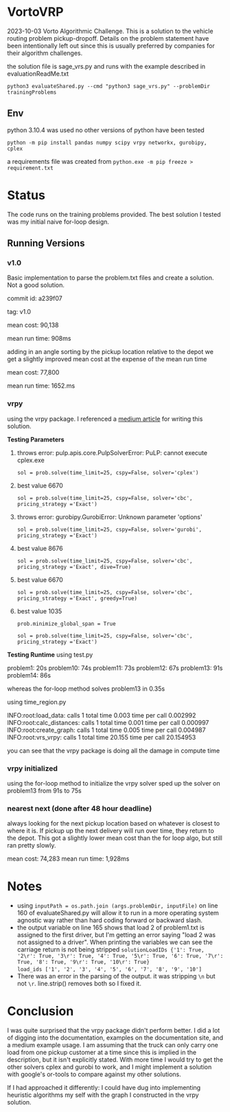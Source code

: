 # VortoVRP
2023-10-03 Vorto Algorithmic Challenge. This is a solution to the vehicle routing problem pickup-dropoff. Details on the problem statement have been intentionally left out since this is usually preferred by companies for their algorithm challenges. 

the solution file is sage_vrs.py and runs with the example described in evaluationReadMe.txt 

`python3 evaluateShared.py --cmd "python3 sage_vrs.py" --problemDir trainingProblems`

## Env

python 3.10.4 was used no other versions of python have been tested

`python -m pip install pandas numpy scipy vrpy networkx, gurobipy, cplex`

a requirements file was created from `python.exe -m pip freeze > requirement.txt`

# Status

The code runs on the training problems provided. The best solution I tested was my initial naive for-loop design.

## Running Versions

### v1.0
Basic implementation to parse the problem.txt files and create a solution. Not a good solution. 

commit id: a239f07  

tag: v1.0

mean cost: 90,138

mean run time: 908ms

adding in an angle sorting by the pickup location relative to the depot we get a slightly improved mean cost at the expense of the mean run time

mean cost: 77,800

mean run time: 1652.ms

### vrpy

using the vrpy package. I referenced a [medium article](https://medium.com/@trentleslie/leveraging-the-vehicle-route-problem-with-pickup-and-dropoff-vrppd-for-optimized-beer-delivery-in-392117d69033) for writing this solution. 

**Testing Parameters**

1. throws error: pulp.apis.core.PulpSolverError: PuLP: cannot execute cplex.exe

   `sol = prob.solve(time_limit=25, cspy=False, solver='cplex')`
2. best value 6670 

   `sol = prob.solve(time_limit=25, cspy=False, solver='cbc', pricing_strategy ='Exact')`
3. throws error: gurobipy.GurobiError: Unknown parameter 'options'

   `sol = prob.solve(time_limit=25, cspy=False, solver='gurobi', pricing_strategy ='Exact')`
4. best value 8676

   `sol = prob.solve(time_limit=25, cspy=False, solver='cbc', pricing_strategy ='Exact', dive=True)`
5. best value 6670

   `sol = prob.solve(time_limit=25, cspy=False, solver='cbc', pricing_strategy ='Exact', greedy=True)`
6. best value 1035

    `prob.minimize_global_span = True`

    `sol = prob.solve(time_limit=25, cspy=False, solver='cbc', pricing_strategy ='Exact')`

**Testing Runtime**
using test.py

problem1: 20s
problem10: 74s
problem11: 73s
problem12: 67s
problem13: 91s
problem14: 86s

whereas the for-loop method solves problem13 in 0.35s

using time_region.py

INFO:root:load_data: calls 1 total time 0.003 time per call 0.002992
INFO:root:calc_distances: calls 1 total time 0.001 time per call 0.000997
INFO:root:create_graph: calls 1 total time 0.005 time per call 0.004987
INFO:root:vrs_vrpy: calls 1 total time 20.155 time per call 20.154953

you can see that the vrpy package is doing all the damage in compute time

### vrpy initialized

using the for-loop method to initialize the vrpy solver sped up the solver on problem13 from 91s to 75s

### nearest next (done after 48 hour deadline)

always looking for the next pickup location based on whatever is closest to where it is. If pickup up the next delivery will run over time, they return to the depot. This got a slightly lower mean cost than the for loop algo, but still ran pretty slowly. 

mean cost: 74,283
mean run time: 1,928ms

# Notes

* using `inputPath = os.path.join (args.problemDir, inputFile)` on line 160 of evaluateShared.py will allow it to run in a more operating system agnostic way rather than hard coding forward or backward slash.
* the output variable on line 165 shows that load 2 of problem1.txt is assigned to the first driver, but I'm getting an error saying "load 2 was not assigned to a driver". When printing the variables we can see the carriage return is not being stripped  `solutionLoadIDs {'1': True, '2\r': True, '3\r': True, '4': True, '5\r': True, '6': True, '7\r': True, '8': True, '9\r': True, '10\r': True}`  
 `load_ids ['1', '2', '3', '4', '5', '6', '7', '8', '9', '10']`
* There was an error in the parsing of the output. it was stripping `\n` but not `\r`. line.strip() removes both so I fixed it. 

# Conclusion
I was quite surprised that the vrpy package didn't perform better. I did a lot of digging into the documentation, examples on the documentation site, and a medium example usage. I am assuming that the truck can only carry one load from one pickup customer at a time since this is implied in the description, but it isn't explicitly stated. With more time I would try to get the other solvers cplex and gurobi to work, and I might implement a solution with google's or-tools to compare against my other solutions. 

If I had approached it differently: I could have dug into implementing heuristic algorithms my self with the graph I constructed in the vrpy solution.  
